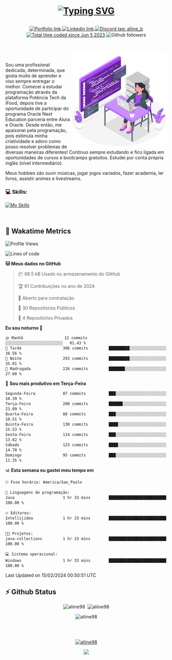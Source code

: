 # <p align = "center"><a href="https://git.io/typing-svg"><img src="https://readme-typing-svg.demolab.com?font=Nova+Mono&size=28&duration=4000&pause=1000&color=980DE6&vCenter=true&random=false&width=480&lines=%E2%9C%A8Ol%C3%A1%2C+sou+Aline+Bevilacqua;%E2%9C%A8Desenvolvedora+Web+Frontend!" alt="Typing SVG" /></a></p>

<p align = "center">
    <a href="https://aliine98.github.io" target="_blank">
        <img alt="Portfolio link" align="center" src = "https://img.shields.io/badge/portfolio-8A2BE2?style=for-the-badge">
    </a>
    <a href="https://www.linkedin.com/in/aline-bevilacqua/" target="_blank">
        <img alt="Linkedin link" align="center" src = "https://img.shields.io/badge/LinkedIn-0077B5?style=for-the-badge&logo=linkedin&logoColor=white">
    </a>
    <a href="https://discord.com/" target="_blank">
        <img alt="Discord tag: aliine_b" align="center" src="https://img.shields.io/badge/-aliine__b-5865f2?style=flat-square&logo=Discord&logoColor=FFF" height="28">
    </a>
    <a href="https://wakatime.com/@aliine"><img src="https://wakatime.com/badge/user/d705bdc6-1244-4026-9380-8de8c1599f8d.svg?style=for-the-badge" alt="Total time coded since Jun 5 2023" align="center"/></a>
    <img alt="Github followers" align="center" src="https://img.shields.io/github/followers/Aliine98?style=for-the-badge&color=bf0f47&logo=github&logoColor=white">
</p><br>

<a href="https://storyset.com/"><img src="./assets/coding-amico.svg" width="300" align="right"></a>

<div align="left">
<br>

Sou uma profissional dedicada, determinada, que gosta muito de aprender e viso sempre entregar o melhor. Comecei a estudar programação através da plataforma Potência Tech da iFood, depois tive a oportunidade de participar do programa Oracle Next Education parceria entre Alura e Oracle. Desde então, me apaixonei pela programação, pois estimula minha criatividade e adoro como posso resolver problemas de diversas maneiras diferentes! Continuo sempre estudando e fico ligada em oportunidades de cursos e bootcamps gratuitos.
Estudei por conta própria inglês (nível intermediário).

Meus hobbies são ouvir músicas, jogar jogos variados, fazer academia, ler livros, assistir animes e livestreams.

### 💻 Skills:
[![My Skills](https://skillicons.dev/icons?i=html,css,js,bootstrap,tailwind,ts,mysql,angular,react,java)](https://skillicons.dev)
</div>
<br>

## 🚀 Wakatime Metrics

<!--START_SECTION:waka-->
![Profile Views](http://img.shields.io/badge/Visualizac%C3%B5es%20do%20perfil-1-blue)

![Lines of code](https://img.shields.io/badge/Desde%20o%20Hello%20World%20eu%20escrevi-175.5%20thousand%20linhas%20de%20c%C3%B3digo-blue)

**🐱 Meus dados no GitHub** 

> 📦 68.5 kB Usado no armazenamento do GitHub 
 > 
> 🏆 81 Contribuições no ano de 2024
 > 
> 💼 Aberto para contratação
 > 
> 📜 30 Repositórios Públicos 
 > 
> 🔑 4 Repositórios Privados 
 > 
**Eu sou noturno 🦉** 

```text
🌞 Manhã                  12 commits          ░░░░░░░░░░░░░░░░░░░░░░░░░   01.43 % 
🌆 Tarde                  306 commits         █████████░░░░░░░░░░░░░░░░   36.56 % 
🌃 Noite                  293 commits         █████████░░░░░░░░░░░░░░░░   35.01 % 
🌙 Madrugada              226 commits         ███████░░░░░░░░░░░░░░░░░░   27.00 % 
```
📅 **Sou mais produtivo em Terça-Feira** 

```text
Segunda-Feira            87 commits          ███░░░░░░░░░░░░░░░░░░░░░░   10.39 % 
Terça-Feira              200 commits         ██████░░░░░░░░░░░░░░░░░░░   23.89 % 
Quarta-Feira             88 commits          ███░░░░░░░░░░░░░░░░░░░░░░   10.51 % 
Quinta-Feira             130 commits         ████░░░░░░░░░░░░░░░░░░░░░   15.53 % 
Sexta-Feira              114 commits         ███░░░░░░░░░░░░░░░░░░░░░░   13.62 % 
Sábado                   123 commits         ████░░░░░░░░░░░░░░░░░░░░░   14.70 % 
Domingo                  95 commits          ███░░░░░░░░░░░░░░░░░░░░░░   11.35 % 
```


📊 **Esta semana eu gastei meu tempo em** 

```text
🕑︎ Fuso horário: America/Sao_Paulo

💬 Linguagens de programação: 
Java                     1 hr 33 mins        █████████████████████████   100.00 % 

🔥 Editores: 
Intellijidea             1 hr 33 mins        █████████████████████████   100.00 % 

🐱‍💻 Projetos: 
java-collections         1 hr 33 mins        █████████████████████████   100.00 % 

💻 Sistema operacional: 
Windows                  1 hr 33 mins        █████████████████████████   100.00 % 
```


 Last Updated on 15/02/2024 00:50:51 UTC
<!--END_SECTION:waka-->
 
## ⚡ Github Status

<p align="center"><img src="https://my-github-readme-stats-aliine98.vercel.app/api?username=aliine98&show_icons=true&locale=en&theme=radical" alt="aliine98" />&nbsp;&nbsp;<img src="https://my-github-readme-stats-aliine98.vercel.app/api/top-langs?username=aliine98&show_icons=true&locale=en&layout=compact&theme=radical&exclude_repo=my-github-readme-stats,my-github-readme-streak-stats,github-readme-streak-stats,ajax-com-js-puro" alt="aliine98" /></p>

<p align="center"><img src="https://my-github-readme-streak-stats-aliine98.vercel.app?user=aliine98&theme=radical" alt="aliine98" /></p>

<br><br>
<p align="center"> <a href="https://github.com/ryo-ma/github-profile-trophy" target="_blank"><img src="https://github-profile-trophy.vercel.app/?username=aliine98&theme=radical&column=4" alt="aliine98" /></a> </p>

<p align="center"><img src="https://media4.giphy.com/media/C1bBFL2dMQxA4/giphy.gif?cid=ecf05e47z7xqxd7gboyuplq95r7v869x9bi8msk1upllpme2&ep=v1_gifs_search&rid=giphy.gif&ct=g" width="700"></p>
